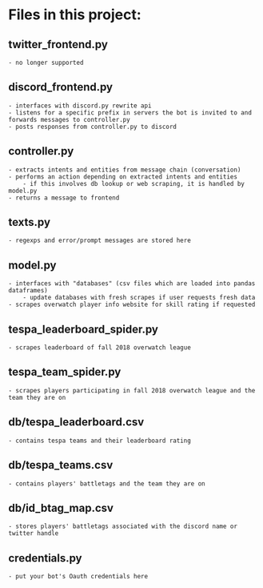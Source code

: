 # Files in this project:

## twitter_frontend.py
    - no longer supported

## discord_frontend.py 
    - interfaces with discord.py rewrite api
    - listens for a specific prefix in servers the bot is invited to and forwards messages to controller.py
    - posts responses from controller.py to discord 

## controller.py
    - extracts intents and entities from message chain (conversation)
    - performs an action depending on extracted intents and entities
        - if this involves db lookup or web scraping, it is handled by model.py
    - returns a message to frontend

## texts.py
    - regexps and error/prompt messages are stored here

## model.py
    - interfaces with "databases" (csv files which are loaded into pandas dataframes)
        - update databases with fresh scrapes if user requests fresh data
    - scrapes overwatch player info website for skill rating if requested

## tespa_leaderboard_spider.py
    - scrapes leaderboard of fall 2018 overwatch league

## tespa_team_spider.py
    - scrapes players participating in fall 2018 overwatch league and the team they are on 

## db/tespa_leaderboard.csv
    - contains tespa teams and their leaderboard rating

## db/tespa_teams.csv
    - contains players' battletags and the team they are on

## db/id_btag_map.csv
    - stores players' battletags associated with the discord name or twitter handle

## credentials.py
    - put your bot's Oauth credentials here